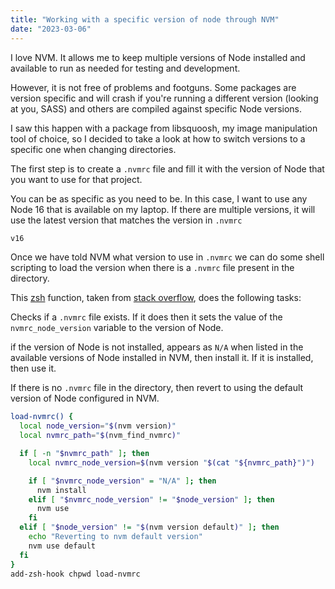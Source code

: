 ```yaml
---
title: "Working with a specific version of node through NVM"
date: "2023-03-06"
---
```


I love NVM. It allows me to keep multiple versions of Node installed and available to run as needed for testing and development.

However, it is not free of problems and footguns. Some packages are version specific and will crash if you're running a different version (looking at you, SASS) and others are compiled against specific Node versions.

I saw this happen with a package from libsquoosh, my image manipulation tool of choice, so I decided to take a look at how to switch versions to a specific one when changing directories.

The first step is to create a `.nvmrc` file and fill it with the version of Node that you want to use for that project.

You can be as specific as you need to be. In this case, I want to use any Node 16 that is available on my laptop. If there are multiple versions, it will use the latest version that matches the version in `.nvmrc`

```bash
v16
```

Once we have told NVM what version to use in `.nvmrc` we can do some shell scripting to load the version when there is a `.nvmrc` file present in the directory.

This [zsh](https://zsh.org) function, taken from [stack overflow](https://stackoverflow.com/questions/23556330/run-nvm-use-automatically-every-time-theres-a-nvmrc-file-on-the-directory), does the following tasks:

Checks if a `.nvmrc` file exists. If it does then it sets the value of the `nvmrc_node_version` variable to the version of Node.

if the version of Node is not installed, appears as `N/A` when listed in the available versions of Node installed in NVM, then install it. If it is installed, then use it.

If there is no `.nvmrc` file in the directory, then revert to using the default version of Node configured in NVM.

```zsh
load-nvmrc() {
  local node_version="$(nvm version)"
  local nvmrc_path="$(nvm_find_nvmrc)"

  if [ -n "$nvmrc_path" ]; then
    local nvmrc_node_version=$(nvm version "$(cat "${nvmrc_path}")")

    if [ "$nvmrc_node_version" = "N/A" ]; then
      nvm install
    elif [ "$nvmrc_node_version" != "$node_version" ]; then
      nvm use
    fi
  elif [ "$node_version" != "$(nvm version default)" ]; then
    echo "Reverting to nvm default version"
    nvm use default
  fi
}
add-zsh-hook chpwd load-nvmrc
```
